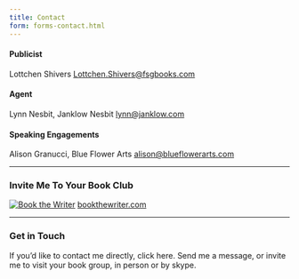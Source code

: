 ```yaml
---
title: Contact
form: forms-contact.html
---
```


#### Publicist
Lottchen Shivers <Lottchen.Shivers@fsgbooks.com>

#### Agent
Lynn Nesbit, Janklow Nesbit <lynn@janklow.com>

#### Speaking Engagements
Alison Granucci, Blue Flower Arts <alison@blueflowerarts.com>

---

### Invite Me To Your Book Club
[![Book the Writer](http://bookthewriter.com/wp-content/uploads/2013/12/books.png)](http://bookthewriter.com/writers/robinson/)
[bookthewriter.com](http://bookthewriter.com/writers/robinson/)


---


### Get in Touch

If you’d like to contact me directly, click here.  Send me a message, or invite me to visit your book group, in person or by skype.
